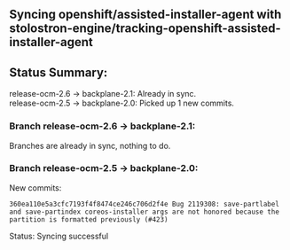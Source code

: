 ## Syncing openshift/assisted-installer-agent with stolostron-engine/tracking-openshift-assisted-installer-agent

## Status Summary:

release-ocm-2.6 -> backplane-2.1: Already in sync.  
release-ocm-2.5 -> backplane-2.0: Picked up 1 new commits.  

### Branch release-ocm-2.6 -> backplane-2.1:

Branches are already in sync, nothing to do.

### Branch release-ocm-2.5 -> backplane-2.0:

New commits:

```
360ea110e5a3cfc7193f4f8474ce246c706d2f4e Bug 2119308: save-partlabel and save-partindex coreos-installer args are not honored because the partition is formatted previously (#423)
```

Status: Syncing successful
